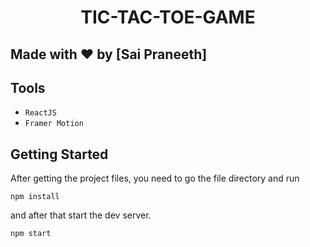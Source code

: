 <h1 align="center">TIC-TAC-TOE-GAME</h1>

## Made with ❤️ by [Sai Praneeth]

## Tools 
 - `ReactJS`
 - `Framer Motion`

## Getting Started

After getting the project files, you need to go the file directory and run

```shell
npm install
```

and after that start the dev server.

```shell
npm start
```

